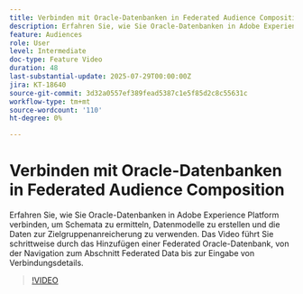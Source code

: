 ```yaml
---
title: Verbinden mit Oracle-Datenbanken in Federated Audience Composition
description: Erfahren Sie, wie Sie Oracle-Datenbanken in Adobe Experience Platform verbinden, um Schemata zu ermitteln, Datenmodelle zu erstellen und die Daten zur Zielgruppenanreicherung zu verwenden. Das Video führt Sie schrittweise durch das Hinzufügen einer Federated Oracle-Datenbank, von der Navigation zum Abschnitt Federated Data bis zur Eingabe von Verbindungsdetails.
feature: Audiences
role: User
level: Intermediate
doc-type: Feature Video
duration: 48
last-substantial-update: 2025-07-29T00:00:00Z
jira: KT-18640
source-git-commit: 3d32a0557ef389fead5387c1e5f85d2c8c55631c
workflow-type: tm+mt
source-wordcount: '110'
ht-degree: 0%

---
```



# Verbinden mit Oracle-Datenbanken in Federated Audience Composition

Erfahren Sie, wie Sie Oracle-Datenbanken in Adobe Experience Platform verbinden, um Schemata zu ermitteln, Datenmodelle zu erstellen und die Daten zur Zielgruppenanreicherung zu verwenden. Das Video führt Sie schrittweise durch das Hinzufügen einer Federated Oracle-Datenbank, von der Navigation zum Abschnitt Federated Data bis zur Eingabe von Verbindungsdetails.

>[!VIDEO](https://video.tv.adobe.com/v/3470069/?learn=on&enablevpops)
